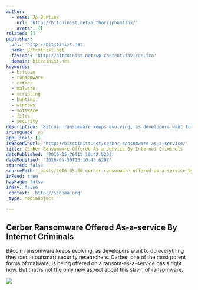 ```yaml
---
author:
  - name: Jp Buntinx
    url: 'http://bitcoinist.net/author/jpbuntinx/'
    avatar: {}
related: []
publisher:
  url: 'http://bitcoinist.net'
  name: Bitcoinist.net
  favicon: 'http://bitcoinist.net/wp-content/favicon.ico'
  domain: bitcoinist.net
keywords:
  - bitcoin
  - ransomware
  - cerber
  - malware
  - scripting
  - buntinx
  - windows
  - software
  - files
  - security
description: 'Bitcoin ransomware keeps evolving, as developers want to do everything they can to outsmart security researchers. Cerber, one of the most potent forms of malware, is being offered on a ransom-as-a-service basis right now. But that is not the only new aspect about this strain of ransomware.'
inLanguage: en
app_links: []
isBasedOnUrl: 'http://bitcoinist.net/cerber-ransomware-as-a-service/'
title: Cerber Ransomware Offered As-a-service By Internet Criminals
datePublished: '2016-05-30T15:10:42.520Z'
dateModified: '2016-05-30T13:10:43.620Z'
starred: false
sourcePath: _posts/2016-05-30-cerber-ransomware-offered-as-a-service-by-internet-criminals.md
inFeed: true
hasPage: false
inNav: false
_context: 'http://schema.org'
_type: MediaObject

---
```

<article style=""><h1>Cerber Ransomware Offered As-a-service By Internet Criminals</h1><p>Bitcoin ransomware keeps evolving, as developers want to do everything they can to outsmart security researchers. Cerber, one of the most potent forms of malware, is being offered on a ransom-as-a-service basis right now. But that is not the only new aspect about this strain of ransomware.</p><img src="http://bitcoinist.net/wp-content/uploads/2016/05/shutterstock_370784456.jpg" /></article>
